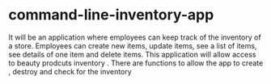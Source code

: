 # command-line-inventory-app

It will be an application where employees can keep track of the inventory of a store. Employees can create new items, update items, see a list of items, see details of one item and delete items. This application will allow access to beauty prodcuts inventory . There are functions to allow the app to create , destroy and check for the inventory 